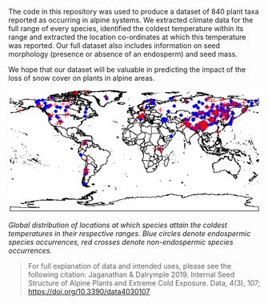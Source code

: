 The code in this repository was used to produce a dataset of 840 plant taxa reported as occurring in alpine systems.  We extracted climate data for the full range of every species, identified the coldest temperature within its range and extracted the location co-ordinates at which this temperature was reported.  Our full dataset also includes information on seed morphology (presence or absence of an endosperm) and seed mass.

We hope that our dataset will be valuable in predicting the impact of the loss of snow cover on plants in alpine areas.

![](seeds_and_cold_map_crop.png)

  *Global distribution of locations at which species attain the coldest temperatures in their respective ranges. Blue circles denote endospermic species occurrences, red crosses denote non-endospermic species occurrences.*

>For full explanation of data and intended uses, please see the following citation:
Jaganathan & Dalrymple 2019. Internal Seed Structure of Alpine Plants and Extreme Cold Exposure. Data, 4(3), 107; https://doi.org/10.3390/data4030107

